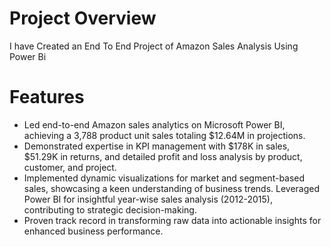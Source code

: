 # Project Overview 

I have Created an End To End Project of Amazon Sales Analysis Using Power Bi 

# Features 
* Led end-to-end Amazon sales analytics on Microsoft Power BI, achieving a 3,788 product unit sales totaling $12.64M in projections.
* Demonstrated expertise in KPI management with $178K in sales, $51.29K in returns, and detailed profit and loss analysis by product, customer, and project.
* Implemented dynamic visualizations for market and segment-based sales, showcasing a keen understanding of business trends. Leveraged Power BI for insightful year-wise sales analysis (2012-2015), contributing to 
 strategic decision-making.
* Proven track record in transforming raw data into actionable insights for enhanced business performance.

